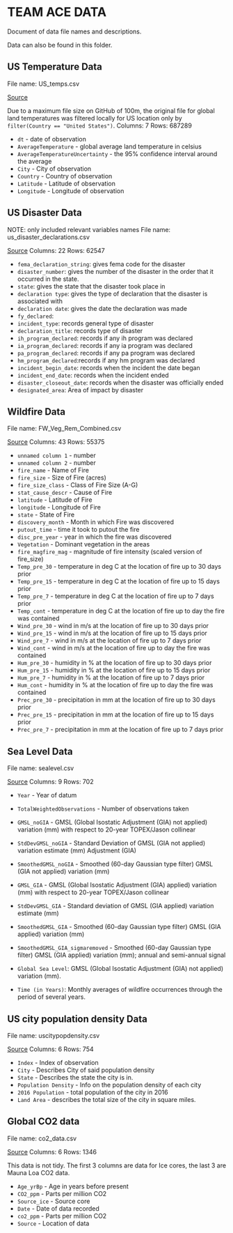 # TEAM ACE DATA

Document of data file names and descriptions. 

Data can also be found in this folder.

  
## US Temperature Data
File name: US_temps.csv

[Source](https://www.kaggle.com/berkeleyearth/climate-change-earth-surface-temperature-data)

Due to a maximum file size on GitHub of 100m, the original file for global land temperatures was filtered locally for US location only by `filter(Country == "United States")`.
Columns: 7
Rows: 687289

- `dt` - date of observation
- `AverageTemperature` - global average land temperature in celsius
- `AverageTemperatureUncertainty` - the 95% confidence interval around the average
- `City` - City of observation
- `Country` - Country of observation
- `Latitude` - Latitude of observation
- `Longitude` - Longitude of observation

## US Disaster Data
NOTE: only included relevant variables names
File name: us_disaster_declarations.csv

[Source](https://www.kaggle.com/headsortails/us-natural-disaster-declarations/version/72)
Columns: 22
Rows: 62547


- `fema_declaration_string`: gives fema code for the disaster
- `disaster_number`: gives the number of the disaster in the order that it occurred in the state.
- `state`: gives the state that the disaster took place in
- `declaration type`: gives the type of declaration that the disaster is associated with
- `declaration date`: gives the date the declaration was made
- `fy_declared`: 
- `incident_type`: records general type of disaster
- `declaration_title`: records type of disaster 
- `ih_program_declared`: records if any ih program was declared
- `ia_program_declared`: records if any ia program was declared
- `pa_program_declared`: records if any pa program was declared
- `hm_program_declared`:records if any hm program was declared
- `incident_begin_date`: records when the incident the date began
- `incident_end_date`: records when the incident ended
- `disaster_closeout_date`: records when the disaster was officially ended
- `designated_area`: Area of impact by disaster


## Wildfire Data
File name: FW_Veg_Rem_Combined.csv

[Source](https://www.kaggle.com/capcloudcoder/us-wildfire-data-plus-other-attributes)
Columns: 43
Rows: 55375

- `unnamed column 1` - number
- `unnamed column 2` - number
- `fire_name` - Name of Fire
- `fire_size` - Size of Fire (acres)
- `fire_size_class` - Class of Fire Size (A-G)
- `stat_cause_descr` - Cause of Fire
- `latitude` - Latitude of Fire
- `longitude` - Longitude of Fire
- `state` - State of Fire
- `discovery_month` - Month in which Fire was discovered
- `putout_time` - time it took to putout the fire
- `disc_pre_year` - year in which the fire was discovered
- `Vegetation` - Dominant vegetation in the areas 
- `fire_magfire_mag` - magnitude of fire intensity (scaled version of fire_size)
- `Temp_pre_30` - temperature in deg C at the location of fire up to 30 days prior
- `Temp_pre_15` - temperature in deg C at the location of fire up to 15 days prior
- `Temp_pre_7` - temperature in deg C at the location of fire up to 7 days prior
- `Temp_cont` - temperature in deg C at the location of fire up to day the fire was contained
- `Wind_pre_30` - wind in m/s at the location of fire up to 30 days prior
- `Wind_pre_15` - wind in m/s at the location of fire up to 15 days prior
- `Wind_pre_7` - wind in m/s at the location of fire up to 7 days prior
- `Wind_cont` - wind in m/s at the location of fire up to day the fire was contained
- `Hum_pre_30` - humidity in % at the location of fire up to 30 days prior
- `Hum_pre_15` - humidity in % at the location of fire up to 15 days prior
- `Hum_pre_7` - humidity in % at the location of fire up to 7 days prior
- `Hum_cont` - humidity in % at the location of fire up to day the fire was contained
- `Prec_pre_30` - precipitation in mm at the location of fire up to 30 days prior
- `Prec_pre_15` - precipitation in mm at the location of fire up to 15 days prior
- `Prec_pre_7` - precipitation in mm at the location of fire up to 7 days prior


## Sea Level Data
File name: sealevel.csv

[Source](https://www.kaggle.com/kkhandekar/global-sea-level-1993-2021)
Columns: 9
Rows: 702

- `Year` - Year of datum
- `TotalWeightedObservations` - Number of observations taken
- `GMSL_noGIA` - GMSL (Global Isostatic Adjustment (GIA) not applied) variation (mm) with respect to 20-year TOPEX/Jason collinear 
- `StdDevGMSL_noGIA` - Standard Deviation of GMSL (GIA not applied) variation estimate (mm) Adjustment (GIA)
- `SmoothedGMSL_noGIA` - Smoothed (60-day Gaussian type filter) GMSL (GIA not applied) variation (mm)
- `GMSL_GIA` - GMSL (Global Isostatic Adjustment (GIA) applied) variation (mm) with respect to 20-year TOPEX/Jason collinear 
- `StdDevGMSL_GIA` - Standard deviation of GMSL (GIA applied) variation estimate (mm)
- `SmoothedGMSL_GIA` - Smoothed (60-day Gaussian type filter) GMSL (GIA applied) variation (mm)
- `SmoothedGMSL_GIA_sigmaremoved` - Smoothed (60-day Gaussian type filter) GMSL (GIA applied) variation (mm); annual and semi-annual signal 

- `Global Sea Level`: GMSL (Global Isostatic Adjustment (GIA) not applied) variation (mm).
- `Time (in Years)`: Monthly averages of wildfire occurrences through the period of several years.


## US city population density Data
File name: uscitypopdensity.csv

[Source](https://www.kaggle.com/mmcgurr/us-city-population-densities)
Columns: 6
Rows: 754

- `Index` - Index of observation
- `City` - Describes City of said population density
- `State` - Describes the state the city is in. 
- `Population Density` - Info on the population density of each city 
- `2016 Population` - total population of the city in 2016
- `Land Area` - describes the total size of the city in square miles. 


## Global CO2 data
File name: co2_data.csv

[Source](https://keelingcurve.ucsd.edu/permissions-and-data-sources/)
Columns: 6
Rows: 1346 

This data is not tidy. The first 3 columns are data for Ice cores, the last 3 are Mauna Loa CO2 data.
- `Age_yrBp` - Age in years before present
- `CO2_ppm` - Parts per million CO2
- `Source_ice` - Source core 
- `Date` - Date of data recorded
- `co2_ppm` - Parts per million CO2
- `Source` - Location of data


